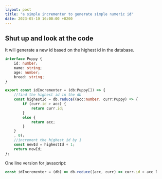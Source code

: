 ```yaml
---
layout: post
title: "a simple incrementer to generate simple numeric id"
date: 2023-05-10 16:00:00 +0200
---
```


## Shut up and look at the code

It will generate a new id based on the highest id in the database.

```typescript
interface Puppy {
    id: number;
    name: string;
    age: number;
    breed: string;
}

export const idIncrementer = (db:Puppy[]) => {
    //find the highest id in the db
    const highestId = db.reduce((acc:number, curr:Puppy) => {
        if (curr.id > acc) {
            return curr.id;
        }
        else {
            return acc;
        }
    }
    , 0);
    //increment the highest id by 1
    const newId = highestId + 1;
    return newId;
};
```

One line version for javascript:

```javascript
const idIncrementer = (db) => db.reduce((acc, curr) => curr.id > acc ? curr.id : acc, 0) + 1;
```
